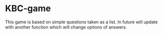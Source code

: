 # KBC-game
This game is based on simple questions taken as a list.
In future will update with another function which will change options of answers.
